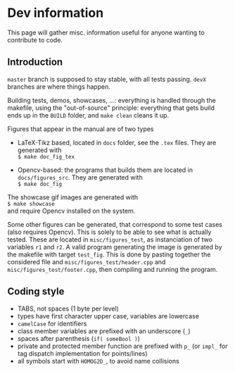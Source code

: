 # Dev information

This page will gather misc. information useful for anyone wanting to contribute to code.

## Introduction

`master` branch is supposed to stay stable, with all tests passing.
`devX` branches are where things happen.

Building tests, demos, showcases, ...: everything is handled through the makefile, using the "out-of-source" principle:
everything that gets build ends up in the `BUILD` folder, and `make clean` cleans it up.

Figures that appear in the manual are of two types
 - LaTeX-Tikz based, located in `docs` folder, see the `.tex` files.
 They are generated with<br>
 `$ make doc_fig_tex`

 - Opencv-based: the programs that builds them are located in `docs/figures_src`.
 They are generated with<br>
 `$ make doc_fig`

The showcase gif images are generated with<br>
 `$ make showcase`<br>
 and require Opencv installed on the system.

Some other figures can be generated, that correspond to some test cases (also requires Opencv).
This is solely to be able to see what is actually tested.
These are located in `misc/figures_test`, as instanciation of two variables `r1` and `r2`.
A valid program generating the image is generated by the makefile with target `test_fig`.
This is done by pasting together the considered file and `misc/figures_test/header.cpp` and
`misc/figures_test/footer.cpp`, then compiling and running the program.


## Coding style

- TABS, not spaces (1 byte per level)
- types have first character upper case, variables are lowercase
- `camelCase` for identifiers
- class member variables are prefixed with an underscore (`_`)
- spaces after parenthesis (`if( someBool )`)
- private and protected member function are prefixed with `p_` (or `impl_` for tag dispatch implementation for points/lines)
- all symbols start with `HOMOG2D_`, to avoid name collisions

